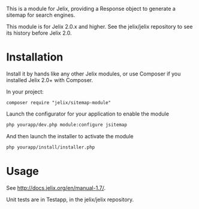 This is a module for Jelix, providing a Response object to generate a sitemap for
search engines.

This module is for Jelix 2.0.x and higher. See the jelix/jelix repository to see
its history before Jelix 2.0.


Installation
============

Install it by hands like any other Jelix modules, or use Composer if you installed
Jelix 2.0+ with Composer.

In your project:

```
composer require "jelix/sitemap-module"
```

Launch the configurator for your application to enable the module

```bash
php yourapp/dev.php module:configure jsitemap
```

And then launch the installer to activate the module

```bash
php yourapp/install/installer.php
```

Usage
=====

See http://docs.jelix.org/en/manual-1.7/.

Unit tests are in Testapp, in the jelix/jelix repository.
